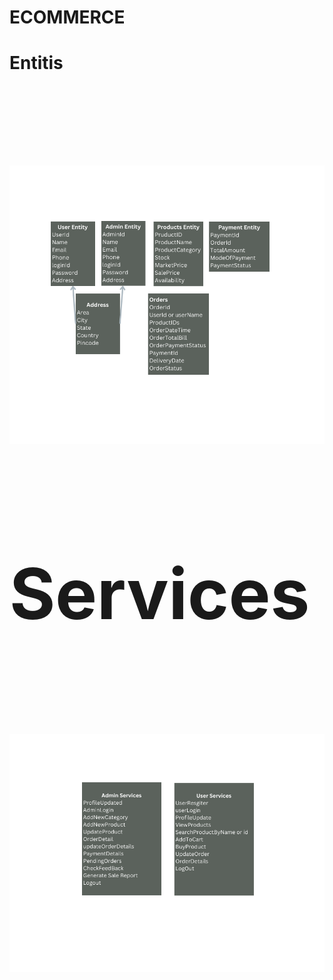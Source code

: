 # ECOMMERCE
<b><h1>Entitis<h1></b>
<br>
<img src="https://github.com/PrafulTelgote/ECOMMERCE/blob/main/enitities.png"/>
<br>
<b><h1>Services<h1></b>
<img src="https://github.com/PrafulTelgote/ECOMMERCE/blob/main/Services.png"/>

